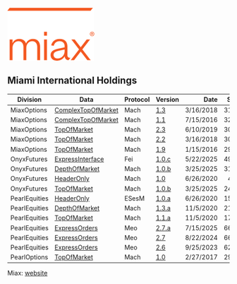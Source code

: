 [![Miax](https://github.com/Open-Markets-Initiative/Directory/blob/main/Organizations/Miax/Images/Logo.png)](https://www.miaxglobal.com)


## Miami International Holdings

| Division | Data | Protocol | Version | Date | Size | [Status][Omi.Glossary.Status] | [Testing][Omi.Glossary.Testing] | Specification |
| --- | --- | --- | --- | ---: | ---: | --- | --- | --- |
| MiaxOptions | [ComplexTopOfMarket][Miax.MiaxOptions.ComplexTopOfMarket.Mach.v1.3.Dissector] | Mach | [1.3][Miax.MiaxOptions.ComplexTopOfMarket.Mach.v1.3.Dissector] | 3/16/2018 | 3100 | [Active][Omi.Glossary.Status.Active] | [Untested][Omi.Glossary.Testing.Untested] | [url][Miax.MiaxOptions.ComplexTopOfMarket.Mach.v1.3.Url] - [pdf][Miax.MiaxOptions.ComplexTopOfMarket.Mach.v1.3.Pdf] |
| MiaxOptions | [ComplexTopOfMarket][Miax.MiaxOptions.ComplexTopOfMarket.Mach.v1.1.Dissector] | Mach | [1.1][Miax.MiaxOptions.ComplexTopOfMarket.Mach.v1.1.Dissector] | 7/15/2016 | 3295 | [Deprecated][Omi.Glossary.Status.Deprecated] | [Verified][Omi.Glossary.Testing.Verified] | [url][Miax.MiaxOptions.ComplexTopOfMarket.Mach.v1.1.Url] - [pdf][Miax.MiaxOptions.ComplexTopOfMarket.Mach.v1.1.Pdf] |
| MiaxOptions | [TopOfMarket][Miax.MiaxOptions.TopOfMarket.Mach.v2.3.Dissector] | Mach | [2.3][Miax.MiaxOptions.TopOfMarket.Mach.v2.3.Dissector] | 6/10/2019 | 3090 | [Future][Omi.Glossary.Status.Future] | [Untested][Omi.Glossary.Testing.Untested] | [url][Miax.MiaxOptions.TopOfMarket.Mach.v2.3.Url] - [pdf][Miax.MiaxOptions.TopOfMarket.Mach.v2.3.Pdf] |
| MiaxOptions | [TopOfMarket][Miax.MiaxOptions.TopOfMarket.Mach.v2.2.Dissector] | Mach | [2.2][Miax.MiaxOptions.TopOfMarket.Mach.v2.2.Dissector] | 3/16/2018 | 3030 | [Active][Omi.Glossary.Status.Active] | [Untested][Omi.Glossary.Testing.Untested] | [url][Miax.MiaxOptions.TopOfMarket.Mach.v2.2.Url] - [pdf][Miax.MiaxOptions.TopOfMarket.Mach.v2.2.Pdf] |
| MiaxOptions | [TopOfMarket][Miax.MiaxOptions.TopOfMarket.Mach.v1.9.Dissector] | Mach | [1.9][Miax.MiaxOptions.TopOfMarket.Mach.v1.9.Dissector] | 1/15/2016 | 2936 | [Deprecated][Omi.Glossary.Status.Deprecated] | [Verified][Omi.Glossary.Testing.Verified] | [url][Miax.MiaxOptions.TopOfMarket.Mach.v1.9.Url] - [pdf][Miax.MiaxOptions.TopOfMarket.Mach.v1.9.Pdf] |
| OnyxFutures | [ExpressInterface][Miax.OnyxFutures.ExpressInterface.Fei.v1.0.c.Dissector] | Fei | [1.0.c][Miax.OnyxFutures.ExpressInterface.Fei.v1.0.c.Dissector] | 5/22/2025 | 4956 | [Active][Omi.Glossary.Status.Active] | [Beta][Omi.Glossary.Testing.Beta] | [url][Miax.OnyxFutures.ExpressInterface.Fei.v1.0.c.Url] - [pdf][Miax.OnyxFutures.ExpressInterface.Fei.v1.0.c.Pdf] |
| OnyxFutures | [DepthOfMarket][Miax.OnyxFutures.DepthOfMarket.Mach.v1.0.b.Dissector] | Mach | [1.0.b][Miax.OnyxFutures.DepthOfMarket.Mach.v1.0.b.Dissector] | 3/25/2025 | 3147 | [Active][Omi.Glossary.Status.Active] | [Untested][Omi.Glossary.Testing.Untested] | [url][Miax.OnyxFutures.DepthOfMarket.Mach.v1.0.b.Url] - [pdf][Miax.OnyxFutures.DepthOfMarket.Mach.v1.0.b.Pdf] |
| OnyxFutures | [HeaderOnly][Miax.OnyxFutures.Mach.v1.0.Dissector] | Mach | [1.0][Miax.OnyxFutures.Mach.v1.0.Dissector] | 6/26/2020 | 454 | [Active][Omi.Glossary.Status.Active] | [Verified][Omi.Glossary.Testing.Verified] | [url][Miax.OnyxFutures.Mach.v1.0.Url] - [pdf][Miax.OnyxFutures.Mach.v1.0.Pdf] |
| OnyxFutures | [TopOfMarket][Miax.OnyxFutures.TopOfMarket.Mach.v1.0.b.Dissector] | Mach | [1.0.b][Miax.OnyxFutures.TopOfMarket.Mach.v1.0.b.Dissector] | 3/25/2025 | 2427 | [Active][Omi.Glossary.Status.Active] | [Verified][Omi.Glossary.Testing.Verified] | [url][Miax.OnyxFutures.TopOfMarket.Mach.v1.0.b.Url] - [pdf][Miax.OnyxFutures.TopOfMarket.Mach.v1.0.b.Pdf] |
| PearlEquities | [HeaderOnly][Miax.PearlEquities.ESesM.v1.0.a.Dissector] | ESesM | [1.0.a][Miax.PearlEquities.ESesM.v1.0.a.Dissector] | 6/26/2020 | 1500 | [Active][Omi.Glossary.Status.Active] | [Verified][Omi.Glossary.Testing.Verified] | [url][Miax.PearlEquities.ESesM.v1.0.a.Url] - [pdf][Miax.PearlEquities.ESesM.v1.0.a.Pdf] |
| PearlEquities | [DepthOfMarket][Miax.PearlEquities.DepthOfMarket.Mach.v1.3.a.Dissector] | Mach | [1.3.a][Miax.PearlEquities.DepthOfMarket.Mach.v1.3.a.Dissector] | 11/5/2020 | 2119 | [Active][Omi.Glossary.Status.Active] | [Untested][Omi.Glossary.Testing.Untested] | [url][Miax.PearlEquities.DepthOfMarket.Mach.v1.3.a.Url] - [pdf][Miax.PearlEquities.DepthOfMarket.Mach.v1.3.a.Pdf] |
| PearlEquities | [TopOfMarket][Miax.PearlEquities.TopOfMarket.Mach.v1.1.a.Dissector] | Mach | [1.1.a][Miax.PearlEquities.TopOfMarket.Mach.v1.1.a.Dissector] | 11/5/2020 | 1795 | [Active][Omi.Glossary.Status.Active] | [Untested][Omi.Glossary.Testing.Untested] | [url][Miax.PearlEquities.TopOfMarket.Mach.v1.1.a.Url] - [pdf][Miax.PearlEquities.TopOfMarket.Mach.v1.1.a.Pdf] |
| PearlEquities | [ExpressOrders][Miax.PearlEquities.ExpressOrders.Meo.v2.7.a.Dissector] | Meo | [2.7.a][Miax.PearlEquities.ExpressOrders.Meo.v2.7.a.Dissector] | 7/15/2025 | 6665 | [Active][Omi.Glossary.Status.Active] | [Untested][Omi.Glossary.Testing.Untested] | [url][Miax.PearlEquities.ExpressOrders.Meo.v2.7.a.Url] - [pdf][Miax.PearlEquities.ExpressOrders.Meo.v2.7.a.Pdf] |
| PearlEquities | [ExpressOrders][Miax.PearlEquities.ExpressOrders.Meo.v2.7.Dissector] | Meo | [2.7][Miax.PearlEquities.ExpressOrders.Meo.v2.7.Dissector] | 8/22/2024 | 6659 | [Deprecated][Omi.Glossary.Status.Deprecated] | [Untested][Omi.Glossary.Testing.Untested] | [url][Miax.PearlEquities.ExpressOrders.Meo.v2.7.Url] - [pdf][Miax.PearlEquities.ExpressOrders.Meo.v2.7.Pdf] |
| PearlEquities | [ExpressOrders][Miax.PearlEquities.ExpressOrders.Meo.v2.6.Dissector] | Meo | [2.6][Miax.PearlEquities.ExpressOrders.Meo.v2.6.Dissector] | 9/25/2023 | 6224 | [Deprecated][Omi.Glossary.Status.Deprecated] | [Verified][Omi.Glossary.Testing.Verified] | [url][Miax.PearlEquities.ExpressOrders.Meo.v2.6.Url] - [pdf][Miax.PearlEquities.ExpressOrders.Meo.v2.6.Pdf] |
| PearlOptions | [TopOfMarket][Miax.PearlOptions.TopOfMarket.Mach.v1.0.Dissector] | Mach | [1.0][Miax.PearlOptions.TopOfMarket.Mach.v1.0.Dissector] | 2/27/2017 | 2984 | [Active][Omi.Glossary.Status.Active] | [Untested][Omi.Glossary.Testing.Untested] | [url][Miax.PearlOptions.TopOfMarket.Mach.v1.0.Url] - [pdf][Miax.PearlOptions.TopOfMarket.Mach.v1.0.Pdf] |


Miax: [website](https://www.miaxglobal.com "Go to Miami International Holdings")


[Omi.Glossary.Status]: https://github.com/Open-Markets-Initiative/Directory/blob/main/Glossary/Status.md "Protocol Deployment Status"
[Omi.Glossary.Status.Active]: https://github.com/Open-Markets-Initiative/Directory/blob/main/Glossary/Status.md "Deployment Status: Protocol is in active production"
[Omi.Glossary.Status.Deprecated]: https://github.com/Open-Markets-Initiative/Directory/blob/main/Glossary/Status.md "Deployment Status: Protocol is no longer in active use"
[Omi.Glossary.Status.Future]: https://github.com/Open-Markets-Initiative/Directory/blob/main/Glossary/Status.md "Deployment Status: Protocol is not yet deployed to an active production environment"
[Omi.Glossary.Status.Unknown]: https://github.com/Open-Markets-Initiative/Directory/blob/main/Glossary/Status.md "Deployment Status: Protocol deployment status is unknown"
[Omi.Glossary.Status.Header]: https://github.com/Open-Markets-Initiative/Directory/blob/main/Glossary/Status.md "Deployment Status: Header only protocol provided for debugging"
[Omi.Glossary.Testing]: https://github.com/Open-Markets-Initiative/Directory/blob/main/Glossary/Testing.md "Protocol Testing Status"
[Omi.Glossary.Testing.Verified]: https://github.com/Open-Markets-Initiative/Directory/blob/main/Glossary/Testing.md "Testing Status: Protocol has been tested on live data"
[Omi.Glossary.Testing.Incomplete]: https://github.com/Open-Markets-Initiative/Directory/blob/main/Glossary/Testing.md "Testing Status: Protocol has been tested on live data but contains known issues"
[Omi.Glossary.Testing.Beta]: https://github.com/Open-Markets-Initiative/Directory/blob/main/Glossary/Testing.md "Testing Status: Protocol has not been tested and structure is speculative"
[Omi.Glossary.Testing.Untested]: https://github.com/Open-Markets-Initiative/Directory/blob/main/Glossary/Testing.md "Testing Status: Protocol has not been tested on live data"

[Miax.MiaxOptions.ComplexTopOfMarket.Mach.v1.1.Dissector]: https://github.com/Open-Markets-Initiative/wireshark-lua/blob/main/Miax/Miax_MiaxOptions_ComplexTopOfMarket_Mach_v1_1_Dissector.lua "Miax MiaxOptions ComplexTopOfMarket Mach v1.1 Wireshark Dissector"
[Miax.MiaxOptions.ComplexTopOfMarket.Mach.v1.1.Url]: https://www.miaxoptions.com/interface-specifications "Miami International Holdings 1.1 Url"
[Miax.MiaxOptions.ComplexTopOfMarket.Mach.v1.1.Pdf]: https://github.com/Open-Markets-Initiative/Directory/blob/main/Organizations/Miax/Specifications/MiaxOptions/cToM/Miax.MiaxOptions.ComplexTopOfMarket.Mach.v1.1.pdf "Miami International Holdings 1.1 Pdf"
[Miax.MiaxOptions.ComplexTopOfMarket.Mach.v1.3.Dissector]: https://github.com/Open-Markets-Initiative/wireshark-lua/blob/main/Miax/Miax_MiaxOptions_ComplexTopOfMarket_Mach_v1_3_Dissector.lua "Miax MiaxOptions ComplexTopOfMarket Mach v1.3 Wireshark Dissector"
[Miax.MiaxOptions.ComplexTopOfMarket.Mach.v1.3.Url]: https://www.miaxoptions.com/interface-specifications "Miami International Holdings 1.3 Url"
[Miax.MiaxOptions.ComplexTopOfMarket.Mach.v1.3.Pdf]: https://github.com/Open-Markets-Initiative/Directory/blob/main/Organizations/Miax/Specifications/MiaxOptions/cToM/Miax.MiaxOptions.ComplexTopOfMarket.Mach.v1.3.pdf "Miami International Holdings 1.3 Pdf"
[Miax.MiaxOptions.TopOfMarket.Mach.v1.9.Dissector]: https://github.com/Open-Markets-Initiative/wireshark-lua/blob/main/Miax/Miax_MiaxOptions_TopOfMarket_Mach_v1_9_Dissector.lua "Miax MiaxOptions TopOfMarket Mach v1.9 Wireshark Dissector"
[Miax.MiaxOptions.TopOfMarket.Mach.v1.9.Url]: https://www.miaxoptions.com/interface-specifications "Miami International Holdings 1.9 Url"
[Miax.MiaxOptions.TopOfMarket.Mach.v1.9.Pdf]: https://github.com/Open-Markets-Initiative/Directory/blob/main/Organizations/Miax/Specifications/MiaxOptions/ToM/Miax.MiaxOptions.TopOfMarket.Mach.v1.1.pdf "Miami International Holdings 1.9 Pdf"
[Miax.MiaxOptions.TopOfMarket.Mach.v2.2.Dissector]: https://github.com/Open-Markets-Initiative/wireshark-lua/blob/main/Miax/Miax_MiaxOptions_TopOfMarket_Mach_v2_2_Dissector.lua "Miax MiaxOptions TopOfMarket Mach v2.2 Wireshark Dissector"
[Miax.MiaxOptions.TopOfMarket.Mach.v2.2.Url]: https://www.miaxoptions.com/interface-specifications "Miami International Holdings 2.2 Url"
[Miax.MiaxOptions.TopOfMarket.Mach.v2.2.Pdf]: https://github.com/Open-Markets-Initiative/Directory/blob/main/Organizations/Miax/Specifications/MiaxOptions/ToM/Miax.MiaxOptions.TopOfMarket.Mach.v2.2.pdf "Miami International Holdings 2.2 Pdf"
[Miax.MiaxOptions.TopOfMarket.Mach.v2.3.Dissector]: https://github.com/Open-Markets-Initiative/wireshark-lua/blob/main/Miax/Miax_MiaxOptions_TopOfMarket_Mach_v2_3_Dissector.lua "Miax MiaxOptions TopOfMarket Mach v2.3 Wireshark Dissector"
[Miax.MiaxOptions.TopOfMarket.Mach.v2.3.Url]: https://www.miaxoptions.com/interface-specifications "Miami International Holdings 2.3 Url"
[Miax.MiaxOptions.TopOfMarket.Mach.v2.3.Pdf]: https://github.com/Open-Markets-Initiative/Directory/blob/main/Organizations/Miax/Specifications/MiaxOptions/ToM/Miax.MiaxOptions.TopOfMarket.Mach.v2.3.pdf "Miami International Holdings 2.3 Pdf"
[Miax.PearlOptions.TopOfMarket.Mach.v1.0.Dissector]: https://github.com/Open-Markets-Initiative/wireshark-lua/blob/main/Miax/Miax_PearlOptions_TopOfMarket_Mach_v1_0_Dissector.lua "Miax PearlOptions TopOfMarket Mach v1.0 Wireshark Dissector"
[Miax.PearlOptions.TopOfMarket.Mach.v1.0.Url]: https://www.miaxoptions.com/interface-specifications/pearl "Miami International Holdings 1.0 Url"
[Miax.PearlOptions.TopOfMarket.Mach.v1.0.Pdf]: https://github.com/Open-Markets-Initiative/Directory/blob/main/Organizations/Miax/Specifications/PearlOptions/ToM/Miax.PearlOptions.TopOfMarket.Mach.v1.0.pdf "Miami International Holdings 1.0 Pdf"
[Miax.PearlEquities.ESesM.v1.0.a.Dissector]: https://github.com/Open-Markets-Initiative/wireshark-lua/blob/main/Miax/Miax_PearlEquities_ESesM_v1_0_a_Dissector.lua "Miax PearlEquities ESesM v1.0.a Wireshark Dissector"
[Miax.PearlEquities.ESesM.v1.0.a.Url]: https://www.miaxequities.com/interface-specifications/pearl-equities "Miami International Holdings 1.0.a Url"
[Miax.PearlEquities.ESesM.v1.0.a.Pdf]: https://github.com/Open-Markets-Initiative/Directory/blob/main/Organizations/Miax/Specifications/PearlEquities/ESesM/Miax.PearlEquities.ESesM.v1.0.a.pdf "Miami International Holdings 1.0.a Pdf"
[Miax.PearlEquities.DepthOfMarket.Mach.v1.3.a.Dissector]: https://github.com/Open-Markets-Initiative/wireshark-lua/blob/main/Miax/Miax_PearlEquities_DepthOfMarket_Mach_v1_3_a_Dissector.lua "Miax PearlEquities DepthOfMarket Mach v1.3.a Wireshark Dissector"
[Miax.PearlEquities.DepthOfMarket.Mach.v1.3.a.Url]: https://www.miaxequities.com/interface-specifications/pearl-equities "Miami International Holdings 1.3.a Url"
[Miax.PearlEquities.DepthOfMarket.Mach.v1.3.a.Pdf]: https://github.com/Open-Markets-Initiative/Directory/blob/main/Organizations/Miax/Specifications/PearlEquities/DoM/Miax.PearlEquities.DepthOfMarket.Mach.v1.3.a.pdf "Miami International Holdings 1.3.a Pdf"
[Miax.PearlEquities.TopOfMarket.Mach.v1.1.a.Dissector]: https://github.com/Open-Markets-Initiative/wireshark-lua/blob/main/Miax/Miax_PearlEquities_TopOfMarket_Mach_v1_1_a_Dissector.lua "Miax PearlEquities TopOfMarket Mach v1.1.a Wireshark Dissector"
[Miax.PearlEquities.TopOfMarket.Mach.v1.1.a.Url]: https://www.miaxequities.com/interface-specifications/pearl-equities "Miami International Holdings 1.1.a Url"
[Miax.PearlEquities.TopOfMarket.Mach.v1.1.a.Pdf]: https://github.com/Open-Markets-Initiative/Directory/blob/main/Organizations/Miax/Specifications/PearlEquities/ToM/Miax.PearlEquities.TopOfMarket.Mach.v1.1.a.Pdf "Miami International Holdings 1.1.a Pdf"
[Miax.PearlEquities.ExpressOrders.Meo.v2.6.Dissector]: https://github.com/Open-Markets-Initiative/wireshark-lua/blob/main/Miax/Miax_PearlEquities_ExpressOrders_Meo_v2_6_Dissector.lua "Miax PearlEquities ExpressOrders Meo v2.6 Wireshark Dissector"
[Miax.PearlEquities.ExpressOrders.Meo.v2.6.Url]: https://www.miaxglobal.com/markets/us-equities/pearl-equities/interface-specifications "Miami International Holdings 2.6 Url"
[Miax.PearlEquities.ExpressOrders.Meo.v2.6.Pdf]: https://github.com/Open-Markets-Initiative/Directory/blob/main/Organizations/Miax/Specifications/PearlEquities/Meo/Miax.PearlEquities.ExpressOrders.Meo.v2.6.pdf "Miami International Holdings 2.6 Pdf"
[Miax.PearlEquities.ExpressOrders.Meo.v2.7.Dissector]: https://github.com/Open-Markets-Initiative/wireshark-lua/blob/main/Miax/Miax_PearlEquities_ExpressOrders_Meo_v2_7_Dissector.lua "Miax PearlEquities ExpressOrders Meo v2.7 Wireshark Dissector"
[Miax.PearlEquities.ExpressOrders.Meo.v2.7.Url]: https://www.miaxglobal.com/markets/us-equities/pearl-equities/interface-specifications "Miami International Holdings 2.7 Url"
[Miax.PearlEquities.ExpressOrders.Meo.v2.7.Pdf]: https://github.com/Open-Markets-Initiative/Directory/blob/main/Organizations/Miax/Specifications/PearlEquities/Meo/Miax.PearlEquities.ExpressOrders.Meo.v2.7.pdf "Miami International Holdings 2.7 Pdf"
[Miax.PearlEquities.ExpressOrders.Meo.v2.7.a.Dissector]: https://github.com/Open-Markets-Initiative/wireshark-lua/blob/main/Miax/Miax_PearlEquities_ExpressOrders_Meo_v2_7_a_Dissector.lua "Miax PearlEquities ExpressOrders Meo v2.7.a Wireshark Dissector"
[Miax.PearlEquities.ExpressOrders.Meo.v2.7.a.Url]: https://www.miaxglobal.com/markets/us-equities/pearl-equities/interface-specifications "Miami International Holdings 2.7.a Url"
[Miax.PearlEquities.ExpressOrders.Meo.v2.7.a.Pdf]: https://github.com/Open-Markets-Initiative/Directory/blob/main/Organizations/Miax/Specifications/PearlEquities/Meo/Miax.PearlEquities.ExpressOrders.Meo.v2.7.a.pdf "Miami International Holdings 2.7.a Pdf"
[Miax.OnyxFutures.Mach.v1.0.Dissector]: https://github.com/Open-Markets-Initiative/wireshark-lua/blob/main/Miax/Miax_OnyxFutures_Mach_v1_0_Dissector.lua "Miax OnyxFutures Mach v1.0 Wireshark Dissector"
[Miax.OnyxFutures.Mach.v1.0.Url]: https://www.miaxequities.com/interface-specifications/pearl-equities "Miami International Holdings 1.0 Url"
[Miax.OnyxFutures.Mach.v1.0.Pdf]: https://github.com/Open-Markets-Initiative/Directory/blob/main/Organizations/Miax/Specifications/PearlEquities/ESesM/Miax.PearlEquities.ESesM.v1.0.a.pdf "Miami International Holdings 1.0 Pdf"
[Miax.OnyxFutures.ExpressInterface.Fei.v1.0.c.Dissector]: https://github.com/Open-Markets-Initiative/wireshark-lua/blob/main/Miax/Miax_OnyxFutures_ExpressInterface_Fei_v1_0_c_Dissector.lua "Miax OnyxFutures ExpressInterface Fei v1.0.c Wireshark Dissector"
[Miax.OnyxFutures.ExpressInterface.Fei.v1.0.c.Url]: https://www.miaxglobal.com/markets/futures/miax-futures/onyx-interface-specifications "Miami International Holdings 1.0.c Url"
[Miax.OnyxFutures.ExpressInterface.Fei.v1.0.c.Pdf]: https://github.com/Open-Markets-Initiative/Directory/blob/main/Organizations/Miax/Specifications/OnyxFutures/Fei/Miax.OnyxFutures.ExpressInterface.Fei.v1.0.c.pdf "Miami International Holdings 1.0.c Pdf"
[Miax.OnyxFutures.DepthOfMarket.Mach.v1.0.b.Dissector]: https://github.com/Open-Markets-Initiative/wireshark-lua/blob/main/Miax/Miax_OnyxFutures_DepthOfMarket_Mach_v1_0_b_Dissector.lua "Miax OnyxFutures DepthOfMarket Mach v1.0.b Wireshark Dissector"
[Miax.OnyxFutures.DepthOfMarket.Mach.v1.0.b.Url]: https://www.miaxglobal.com/markets/futures/miax-futures/onyx-interface-specifications "Miami International Holdings 1.0.b Url"
[Miax.OnyxFutures.DepthOfMarket.Mach.v1.0.b.Pdf]: https://github.com/Open-Markets-Initiative/Directory/blob/main/Organizations/Miax/Specifications/OnyxFutures/DoM/Miax.OnyxFutures.DepthOfMarket.v1.0.b.pdf "Miami International Holdings 1.0.b Pdf"
[Miax.OnyxFutures.TopOfMarket.Mach.v1.0.b.Dissector]: https://github.com/Open-Markets-Initiative/wireshark-lua/blob/main/Miax/Miax_OnyxFutures_TopOfMarket_Mach_v1_0_b_Dissector.lua "Miax OnyxFutures TopOfMarket Mach v1.0.b Wireshark Dissector"
[Miax.OnyxFutures.TopOfMarket.Mach.v1.0.b.Url]: https://www.miaxglobal.com/markets/futures/miax-futures/onyx-interface-specifications "Miami International Holdings 1.0.b Url"
[Miax.OnyxFutures.TopOfMarket.Mach.v1.0.b.Pdf]: https://github.com/Open-Markets-Initiative/Directory/blob/main/Organizations/Miax/Specifications/OnyxFutures/ToM/Miax.OnyxFutures.TopOfMarket.v1.0.b.pdf "Miami International Holdings 1.0.b Pdf"
